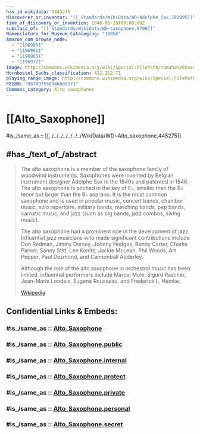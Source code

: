 ```yaml
---
has_id_wikidata: Q445275
discoverer_or_inventor: "[[_Standards/WikiData/WD~Adolphe_Sax,181995]]"
time_of_discovery_or_invention: 1846-06-28T00:00:00Z
subclass_of: "[[_Standards/WikiData/WD~saxophone,9798]]"
Nomenclature_for_Museum_Cataloging: "10856"
Amazon_com_browse_node:
  - "11969851"
  - "11969911"
  - "11969651"
  - "11969721"
image: http://commons.wikimedia.org/wiki/Special:FilePath/Yamaha%20Saxophone%20YAS-62.tif
Hornbostel_Sachs_classification: 422.212-71
playing_range_image: http://commons.wikimedia.org/wiki/Special:FilePath/Sax%20range.svg
P8189: "987007558346605171"
Commons_category: Alto saxophones
---
```


# [[Alto_Saxophone]] 

#is_/same_as :: [[../../../../../../../WikiData/WD~Alto_saxophone,445275]] 

## #has_/text_of_/abstract 

> The alto saxophone is a member of the saxophone family of woodwind instruments.  Saxophones were invented by Belgian instrument designer Adolphe Sax in the 1840s and patented in 1846. The alto saxophone is pitched in the key of E♭, smaller than the B♭ tenor but larger than the B♭ soprano. It is the most common saxophone and is used in popular music, concert bands, chamber music, solo repertoire, military bands, marching bands, pep bands, carnatic music, and jazz (such as big bands, jazz combos, swing music). 
>
> The alto saxophone had a prominent role in the development of jazz. Influential jazz musicians who made significant contributions include Don Redman, Jimmy Dorsey, Johnny Hodges, Benny Carter, Charlie Parker, Sonny Stitt, Lee Konitz, Jackie McLean, Phil Woods, Art Pepper, Paul Desmond, and Cannonball Adderley.
>
> Although the role of the alto saxophone in orchestral music has been limited, influential performers include Marcel Mule, Sigurd Raschèr, Jean-Marie Londeix, Eugene Rousseau, and Frederick L. Hemke.
>
> [Wikipedia](https://en.wikipedia.org/wiki/Alto%20saxophone) 


## Confidential Links & Embeds: 

### #is_/same_as :: [Alto_Saxophone](/_Standards/Society/Communication/Media/Music/Musical_Instrument/Alto_Saxophone.md) 

### #is_/same_as :: [Alto_Saxophone.public](/_public/Society/Communication/Media/Music/Musical_Instrument/Alto_Saxophone.public.md) 

### #is_/same_as :: [Alto_Saxophone.internal](/_internal/Society/Communication/Media/Music/Musical_Instrument/Alto_Saxophone.internal.md) 

### #is_/same_as :: [Alto_Saxophone.protect](/_protect/Society/Communication/Media/Music/Musical_Instrument/Alto_Saxophone.protect.md) 

### #is_/same_as :: [Alto_Saxophone.private](/_private/Society/Communication/Media/Music/Musical_Instrument/Alto_Saxophone.private.md) 

### #is_/same_as :: [Alto_Saxophone.personal](/_personal/Society/Communication/Media/Music/Musical_Instrument/Alto_Saxophone.personal.md) 

### #is_/same_as :: [Alto_Saxophone.secret](/_secret/Society/Communication/Media/Music/Musical_Instrument/Alto_Saxophone.secret.md)

